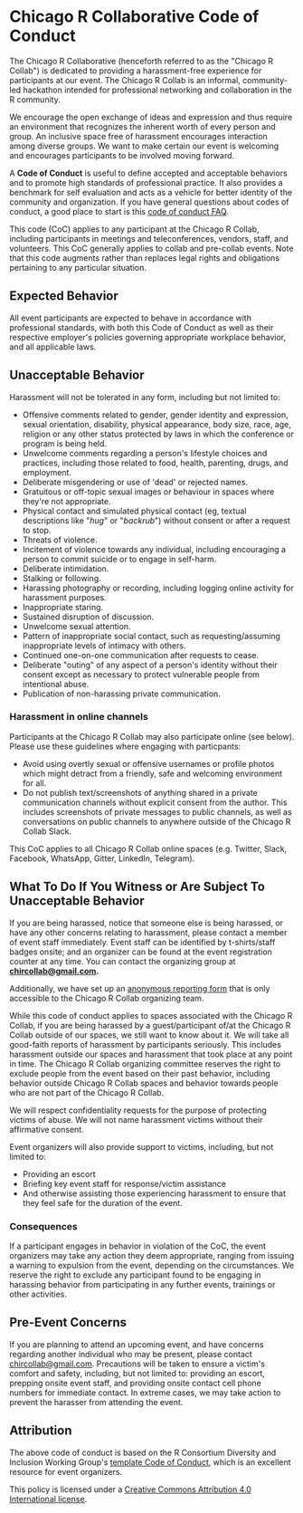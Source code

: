 # Chicago R Collaborative Code of Conduct

The Chicago R Collaborative (henceforth referred to as the "Chicago R Collab") is dedicated to providing a harassment-free experience for participants at our event. The Chicago R Collab is an informal, community-led hackathon intended for professional networking and collaboration in the R community. 

We encourage the open exchange of ideas and expression and thus require an environment that recognizes the inherent worth of every person and group. An inclusive space free of harassment encourages interaction among diverse groups. We want to make certain our event is welcoming and encourages participants to be involved moving forward.

A **Code of Conduct** is useful to define accepted and acceptable behaviors and to promote high standards of professional practice. It also provides a benchmark for self evaluation and acts as a vehicle for better identity of the community and organization. If you have general questions about codes of conduct, a good place to start is this [code of conduct FAQ](https://www.ashedryden.com/blog/codes-of-conduct-101-faq#cocfaq).

This code (CoC) applies to any participant at the Chicago R Collab, including participants in meetings and teleconferences, vendors, staff, and volunteers. This CoC generally applies to collab and pre-collab events. Note that this code augments rather than replaces legal rights and obligations pertaining to any particular situation.

## Expected Behavior

All event participants are expected to behave in accordance with professional standards, with both this Code of Conduct as well as their respective employer's policies governing appropriate workplace behavior, and all applicable laws.

## Unacceptable Behavior

Harassment will not be tolerated in any form, including but not limited to:

* Offensive comments related to gender, gender identity and expression, sexual orientation, disability, physical appearance, body size, race, age, religion or any other status protected by laws in which the conference or program is being held.
* Unwelcome comments regarding a person's lifestyle choices and practices, including those related to food, health, parenting, drugs, and employment.
* Deliberate misgendering or use of 'dead' or rejected names.
* Gratuitous or off-topic sexual images or behaviour in spaces where they're not
appropriate.
* Physical contact and simulated physical contact (eg, textual descriptions like
"*hug*" or "*backrub*") without consent or after a request to stop.
* Threats of violence.
* Incitement of violence towards any individual, including encouraging a person to commit suicide or to engage in self-harm.
* Deliberate intimidation.
* Stalking or following.
* Harassing photography or recording, including logging online activity for
harassment purposes.
* Inappropriate staring.
* Sustained disruption of discussion.
* Unwelcome sexual attention.
* Pattern of inappropriate social contact, such as requesting/assuming inappropriate levels of intimacy with others.
* Continued one-on-one communication after requests to cease.
* Deliberate "outing" of any aspect of a person's identity without their consent
except as necessary to protect vulnerable people from intentional abuse.
* Publication of non-harassing private communication.  

### Harassment in online channels

Participants at the Chicago R Collab may also participate online (see below). Please use these guidelines where engaging with particpants:

* Avoid using overtly sexual or offensive usernames or profile photos which might detract from a friendly, safe and welcoming environment for all.
* Do not publish text/screenshots of anything shared in a private communication channels without explicit consent from the author.  This includes screenshots of private messages to public channels, as well as conversations on public channels to anywhere outside of the Chicago R Collab Slack.

This CoC applies to all Chicago R Collab online spaces (e.g. Twitter, Slack, Facebook, WhatsApp, Gitter, LinkedIn, Telegram).

## What To Do If You Witness or Are Subject To Unacceptable Behavior

If you are being harassed, notice that someone else is being harassed, or have any other concerns relating to harassment, please contact a member of event staff immediately. Event staff can be identified by t-shirts/staff badges onsite; and an organizer can be found at the event registration counter at any time. You can contact the organizing group at **chircollab@gmail.com.**

Additionally, we have set up an [anonymous reporting form](https://docs.google.com/forms/d/10JOrpdh6iRj5lQ3khFBSRy2tO-CIJxBl-Y-Qq2oP1f8/) that is only accessible to the Chicago R Collab organizing team. 

While this code of conduct applies to spaces associated with the Chicago R Collab, if you are being harassed by a guest/participant of/at the Chicago R Collab outside of our spaces, we still want to know about it. We will take all good-faith reports of harassment by participants seriously. This includes harassment outside our spaces and harassment that took place at any point in time. The Chicago R Collab organizing committee reserves the right to exclude people from the event based on their past behavior, including behavior outside Chicago R Collab spaces and behavior towards people who are not part of the Chicago R Collab.

We will respect confidentiality requests for the purpose of protecting victims of abuse. We will not name harassment victims without their affirmative consent.

Event organizers will also provide support to victims, including, but not limited to:

- Providing an escort
- Briefing key event staff for response/victim assistance
- And otherwise assisting those experiencing harassment to ensure that they feel safe for the duration of the event.

### Consequences

If a participant engages in behavior in violation of the CoC, the event organizers may take any action they deem appropriate, ranging from issuing a warning to expulsion from the event, depending on the circumstances. We reserve the right to exclude any participant found to be engaging in harassing behavior from participating in any further events, trainings or other activities.

## Pre-Event Concerns

If you are planning to attend an upcoming event, and have concerns regarding another individual who may be present, please contact chircollab@gmail.com. Precautions will be taken to ensure a victim's comfort and safety, including, but not limited to: providing an escort, prepping onsite event staff, and providing onsite contact cell phone numbers for immediate contact.  In extreme cases, we may take action to prevent the harasser from attending the event.

## Attribution

The above code of conduct is based on the R Consortium Diversity and Inclusion Working Group's [template Code of Conduct](https://github.com/RConsortium/RCDI-WG/blob/master/conduct/code-of-conduct.md), which is an excellent resource for event organizers.

This policy is licensed under a [Creative Commons Attribution 4.0 International license](https://creativecommons.org/licenses/by/4.0/).
